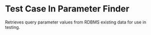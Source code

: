 # Test Case In Parameter Finder
Retrieves query parameter values from RDBMS existing data for use in testing.
